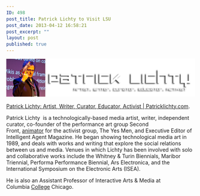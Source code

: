 ```yaml
---
ID: 498
post_title: Patrick Lichty to Visit LSU
post_date: 2013-04-12 16:58:21
post_excerpt: ""
layout: post
published: true
---
```

<p style="text-align: center;"><a href="http://patricklichty.com/"><img alt="" src="/uploads/2013/04/logo2.png" /></a></p>
<a href="http://patricklichty.com/">Patrick Lichty: Artist, Writer, Curator, Educator, Activist | Patricklichty.com</a>.

Patrick Lichty  is a technologically-based media artist, writer, independent curator, co-founder of the performance art group Second Front, <a title="Powered by Text-Enhance" href="http://iam.colum.edu/plichty/cv.html#">animator</a> for the activist group, The Yes Men, and Executive Editor of Intelligent Agent Magazine. He began showing technological media art in 1989, and deals with works and writing that explore the social relations between us and media. Venues in which Lichty has been involved with solo and collaborative works include the Whitney &amp; Turin Biennials, Maribor Triennial, Performa Performance Biennial, Ars Electronica, and the International Symposium on the Electronic Arts (ISEA).

He is also an Assistant Professor of Interactive Arts &amp; Media at Columbia <a title="Powered by Text-Enhance" href="http://iam.colum.edu/plichty/cv.html#">College</a> Chicago.